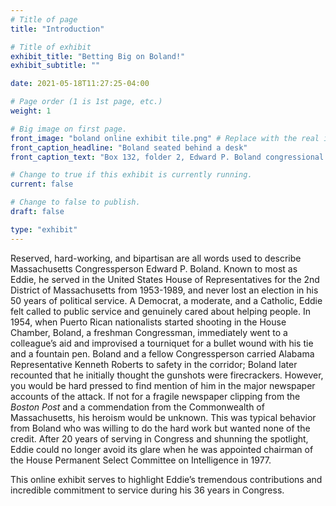 ```yaml
---
# Title of page
title: "Introduction"

# Title of exhibit
exhibit_title: "Betting Big on Boland!"
exhibit_subtitle: ""

date: 2021-05-18T11:27:25-04:00

# Page order (1 is 1st page, etc.)
weight: 1 

# Big image on first page.
front_image: "boland online exhibit tile.png" # Replace with the real image
front_caption_headline: "Boland seated behind a desk"
front_caption_text: "Box 132, folder 2, Edward P. Boland congressional papers, [CA.1998.003](https://bc-primo.hosted.exlibrisgroup.com/permalink/f/l6ucgu/ALMA-BC21517689060001021)"

# Change to true if this exhibit is currently running.
current: false

# Change to false to publish.
draft: false

type: "exhibit"
---
```


Reserved, hard-working, and bipartisan are all words used to describe Massachusetts Congressperson Edward P. Boland. Known to most as Eddie, he served in the United States House of Representatives for the 2nd District of Massachusetts from 1953-1989, and never lost an election in his 50 years of political service. A Democrat, a moderate, and a Catholic, Eddie felt called to public service and genuinely cared about helping people. In 1954, when Puerto Rican nationalists started shooting in the House Chamber, Boland, a freshman Congressman, immediately went to a colleague’s aid and improvised a tourniquet for a bullet wound with his tie and a fountain pen. Boland and a fellow Congressperson carried Alabama Representative Kenneth Roberts to safety in the corridor; Boland later recounted that he initially thought the gunshots were firecrackers. However, you would be hard pressed to find mention of him in the major newspaper accounts of the attack. If not for a fragile newspaper clipping from the *Boston Post* and a commendation from the Commonwealth of Massachusetts, his heroism would be unknown. This was typical behavior from Boland who was willing to do the hard work but wanted none of the credit. After 20 years of serving in Congress and shunning the spotlight, Eddie could no longer avoid its glare when he was appointed chairman of the House Permanent Select Committee on Intelligence in 1977. 

This online exhibit serves to highlight Eddie’s tremendous contributions and incredible commitment to service during his 36 years in Congress.
